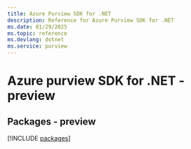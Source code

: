 ```yaml
---
title: Azure Purview SDK for .NET
description: Reference for Azure Purview SDK for .NET
ms.date: 01/29/2025
ms.topic: reference
ms.devlang: dotnet
ms.service: purview
---
```

# Azure purview SDK for .NET - preview
## Packages - preview
[!INCLUDE [packages](purview-index.md)]